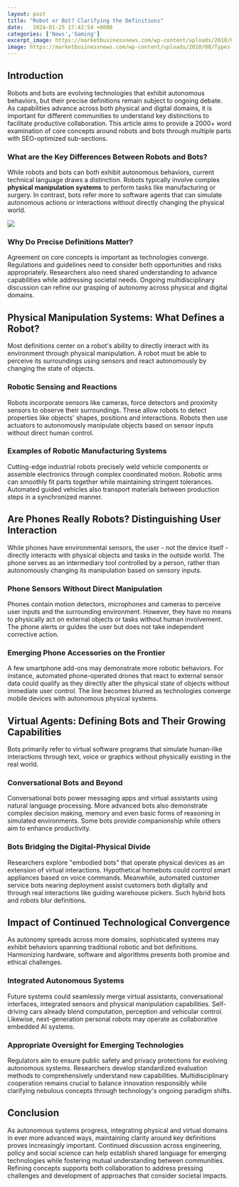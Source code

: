 ```yaml
---
layout: post
title: "Robot or Bot? Clarifying the Definitions"
date:   2024-01-25 17:42:54 +0000
categories: ['News','Gaming']
excerpt_image: https://marketbusinessnews.com/wp-content/uploads/2018/08/Types-of-robots.jpg
image: https://marketbusinessnews.com/wp-content/uploads/2018/08/Types-of-robots.jpg
---
```


## Introduction
Robots and bots are evolving technologies that exhibit autonomous behaviors, but their precise definitions remain subject to ongoing debate. As capabilities advance across both physical and digital domains, it is important for different communities to understand key distinctions to facilitate productive collaboration. This article aims to provide a 2000+ word examination of core concepts around robots and bots through multiple parts with SEO-optimized sub-sections.
### **What are the Key Differences Between Robots and Bots?**  
While robots and bots can both exhibit autonomous behaviors, current technical language draws a distinction. Robots typically involve complex **physical manipulation systems** to perform tasks like manufacturing or surgery. In contrast, bots refer more to software agents that can simulate autonomous actions or interactions without directly changing the physical world. 

![](https://marketbusinessnews.com/wp-content/uploads/2018/08/Types-of-robots.jpg)
### **Why Do Precise Definitions Matter?**
Agreement on core concepts is important as technologies converge. Regulations and guidelines need to consider both opportunities and risks appropriately. Researchers also need shared understanding to advance capabilities while addressing societal needs. Ongoing multidisciplinary discussion can refine our grasping of autonomy across physical and digital domains.
## Physical Manipulation Systems: What Defines a Robot? 
Most definitions center on a robot's ability to directly interact with its environment through physical manipulation. A robot must be able to perceive its surroundings using sensors and react autonomously by changing the state of objects.
### **Robotic Sensing and Reactions**  
Robots incorporate sensors like cameras, force detectors and proximity sensors to observe their surroundings. These allow robots to detect properties like objects' shapes, positions and interactions. Robots then use actuators to autonomously manipulate objects based on sensor inputs without direct human control.
### **Examples of Robotic Manufacturing Systems**  
Cutting-edge industrial robots precisely weld vehicle components or assemble electronics through complex coordinated motion. Robotic arms can smoothly fit parts together while maintaining stringent tolerances. Automated guided vehicles also transport materials between production steps in a synchronized manner.
## Are Phones Really Robots? Distinguishing User Interaction
While phones have environmental sensors, the user - not the device itself - directly interacts with physical objects and tasks in the outside world. The phone serves as an intermediary tool controlled by a person, rather than autonomously changing its manipulation based on sensory inputs.  
### **Phone Sensors Without Direct Manipulation**
Phones contain motion detectors, microphones and cameras to perceive user inputs and the surrounding environment. However, they have no means to physically act on external objects or tasks without human involvement. The phone alerts or guides the user but does not take independent corrective action.
### **Emerging Phone Accessories on the Frontier**  
A few smartphone add-ons may demonstrate more robotic behaviors. For instance, automated phone-operated drones that react to external sensor data could qualify as they directly alter the physical state of objects without immediate user control. The line becomes blurred as technologies converge mobile devices with autonomous physical systems. 
## Virtual Agents: Defining Bots and Their Growing Capabilities  
Bots primarily refer to virtual software programs that simulate human-like interactions through text, voice or graphics without physically existing in the real world. 
### **Conversational Bots and Beyond**
Conversational bots power messaging apps and virtual assistants using natural language processing. More advanced bots also demonstrate complex decision making, memory and even basic forms of reasoning in simulated environments. Some bots provide companionship while others aim to enhance productivity.
### **Bots Bridging the Digital-Physical Divide**  
Researchers explore "embodied bots" that operate physical devices as an extension of virtual interactions. Hypothetical homebots could control smart appliances based on voice commands. Meanwhile, automated customer service bots nearing deployment assist customers both digitally and through real interactions like guiding warehouse pickers. Such hybrid bots and robots blur definitions.
## Impact of Continued Technological Convergence  
As autonomy spreads across more domains, sophisticated systems may exhibit behaviors spanning traditional robotic and bot definitions. Harmonizing hardware, software and algorithms presents both promise and ethical challenges.
### **Integrated Autonomous Systems**   
Future systems could seamlessly merge virtual assistants, conversational interfaces, integrated sensors and physical manipulation capabilities. Self-driving cars already blend computation, perception and vehicular control. Likewise, next-generation personal robots may operate as collaborative embedded AI systems.
### **Appropriate Oversight for Emerging Technologies**
Regulators aim to ensure public safety and privacy protections for evolving autonomous systems. Researchers develop standardized evaluation methods to comprehensively understand new capabilities. Multidisciplinary cooperation remains crucial to balance innovation responsibly while clarifying nebulous concepts through technology's ongoing paradigm shifts.
## Conclusion
As autonomous systems progress, integrating physical and virtual domains in ever more advanced ways, maintaining clarity around key definitions proves increasingly important. Continued discussion across engineering, policy and social science can help establish shared language for emerging technologies while fostering mutual understanding between communities. Refining concepts supports both collaboration to address pressing challenges and development of approaches that consider societal impacts.
